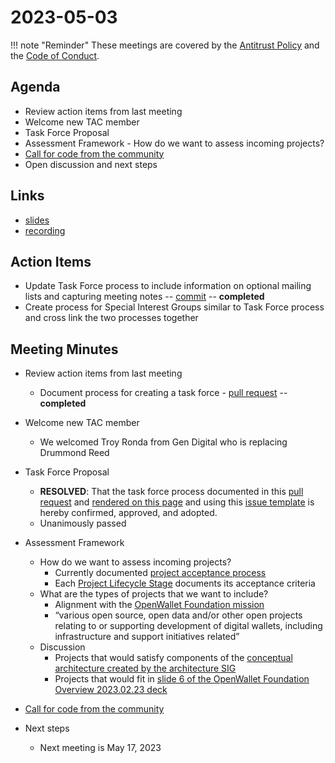 [//]: # (SPDX-License-Identifier: CC-BY-4.0)

# 2023-05-03

!!! note "Reminder"
    These meetings are covered by the [Antitrust Policy](../../governance/antitrust.md) and the [Code of Conduct](../../governance/code-of-conduct.md).

## Agenda
- Review action items from last meeting
- Welcome new TAC member
- Task Force Proposal
- Assessment Framework - How do we want to assess incoming projects?
- [Call for code from the community](https://github.com/openwallet-foundation/project-proposals)
- Open discussion and next steps

## Links
- [slides](https://docs.google.com/presentation/d/1sfNhY-kPRGzYgLtUKJW-ahTwxJUsK99CdDeVM0LOkr4/edit?usp=sharing)
- [recording](https://zoom.us/rec/play/SWxhntBhYBPstvKWN-eS1CCPrE7ho-Kwvji8QAJnKaPTnBhla13QhrgoF3-NBuAxwq3mO3itNaM9eTYe.9FcGiiyV6pbEb3UQ?canPlayFromShare=true&from=share_recording_detail&continueMode=true&componentName=rec-play&originRequestUrl=https%3A%2F%2Fzoom.us%2Frec%2Fshare%2FJRWoGA4HJzVbQ0PJg9gkMXdrMML3csaw7VdNQfp5Ytg_i3l685Cg5UN7v2G0Lbjt.zDljLLWSroKVl2vZ)

## Action Items
- Update Task Force process to include information on optional mailing lists and capturing meeting notes -- [commit](https://github.com/openwallet-foundation/tac/pull/16/commits/c9f35618b72561d5833833aeda5bec84d26cce3f) -- **completed**
- Create process for Special Interest Groups similar to Task Force process and cross link the two processes together

## Meeting Minutes
- Review action items from last meeting
    - Document process for creating a task force - [pull request](https://github.com/openwallet-foundation/tac/pull/16) -- **completed**

- Welcome new TAC member
    - We welcomed Troy Ronda from Gen Digital who is replacing Drummond Reed

- Task Force Proposal
    - **RESOLVED**: That the task force process documented in this [pull request](https://github.com/openwallet-foundation/tac/pull/16) and [rendered on this page](https://github.com/tkuhrt/tac/blob/task-force-process/docs/governance/task-force-process.md) and using this [issue template](https://github.com/tkuhrt/tac/blob/task-force-process/.github/ISSUE_TEMPLATE/task-force.yaml) is hereby confirmed, approved, and adopted.
    - Unanimously passed

- Assessment Framework
    - How do we want to assess incoming projects?
        - Currently documented [project acceptance process](https://openwallet-foundation.github.io/tac/governance/project-lifecycle/#project-acceptance-process)
        - Each [Project Lifecycle Stage](../../governance/project-lifecycle.md#stages) documents its acceptance criteria
    - What are the types of projects that we want to include?
        - Alignment with the [OpenWallet Foundation mission](../../governance/charter.md)
        - “various open source, open data and/or other open projects relating to or supporting development of digital wallets, including infrastructure and support initiatives related”
    - Discussion
        - Projects that would satisfy components of the [conceptual architecture created by the architecture SIG](https://github.com/openwallet-foundation/architecture-sig/blob/main/docs/architecture/conceptual-architecture.md)
        - Projects that would fit in [slide 6 of the OpenWallet Foundation Overview 2023.02.23 deck](https://openwallet.foundation/wp-content/uploads/sites/11/2023/02/OpenWallet-Foundation-Overview.pdf)

- [Call for code from the community](https://github.com/openwallet-foundation/project-proposals)

- Next steps
    - Next meeting is May 17, 2023
